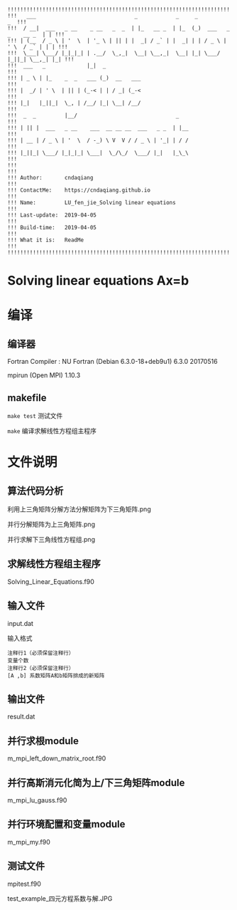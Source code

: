 ```
!!!!!!!!!!!!!!!!!!!!!!!!!!!!!!!!!!!!!!!!!!!!!!!!!!!!!!!!!!!!!!!!!!!!!!!!!!!!!!!!!!!!!!!!!
!!!   ___                               _            _     _                       _  !!!
!!!  / __|  ___   _ __    _ __   _  _  | |_   __ _  | |_  (_)  ___   _ _    __ _  | | !!!
!!! | (__  / _ \ | '  \  | '_ \ | || | |  _| / _` | |  _| | | / _ \ | ' \  / _` | | | !!!
!!!  \___| \___/ |_|_|_| | .__/  \_,_|  \__| \__,_|  \__| |_| \___/ |_||_| \__,_| |_| !!!
!!!  ___   _             |_|  _                                                       !!!
!!! | _ \ | |_    _  _   ___ (_)  __   ___                                            !!!
!!! |  _/ | ' \  | || | (_-< | | / _| (_-<                                            !!!
!!! |_|   |_||_|  \_, | /__/ |_| \__| /__/                                            !!!
!!!  _  _         |__/                               _                                !!!
!!! | || |  ___   _ __    ___  __ __ __  ___   _ _  | |__                             !!!
!!! | __ | / _ \ | '  \  / -_) \ V  V / / _ \ | '_| | / /                             !!!
!!! |_||_| \___/ |_|_|_| \___|  \_/\_/  \___/ |_|   |_\_\                             !!!
!!!                                                                                   !!!
!!! Author:       cndaqiang                                                           !!!
!!! ContactMe:    https://cndaqiang.github.io                                         !!! 
!!! Name:         LU_fen_jie_Solving linear equations                                 !!!
!!! Last-update:  2019-04-05                                                          !!!
!!! Build-time:   2019-04-05                                                          !!!
!!! What it is:   ReadMe                                                              !!!
!!!!!!!!!!!!!!!!!!!!!!!!!!!!!!!!!!!!!!!!!!!!!!!!!!!!!!!!!!!!!!!!!!!!!!!!!!!!!!!!!!!!!!!!!
```

# Solving linear equations Ax=b

# 编译
## 编译器
Fortran Compiler : NU Fortran (Debian 6.3.0-18+deb9u1) 6.3.0 20170516

mpirun (Open MPI) 1.10.3

## makefile
`make test` 测试文件

`make` 编译求解线性方程组主程序

# 文件说明
## 算法代码分析
利用上三角矩阵分解方法分解矩阵为下三角矩阵.png

并行分解矩阵为上三角矩阵.png

并行求解下三角线性方程组.png

## 求解线性方程组主程序
Solving_Linear_Equations.f90

## 输入文件
input.dat

输入格式
```
注释行1（必须保留注释行）
变量个数
注释行2（必须保留注释行）
[A ,b] 系数矩阵A和b矩阵排成的新矩阵
```

## 输出文件
result.dat

## 并行求根module
m_mpi_left_down_matrix_root.f90

## 并行高斯消元化简为上/下三角矩阵module
m_mpi_lu_gauss.f90

## 并行环境配置和变量module
m_mpi_my.f90

## 测试文件
mpitest.f90

test_example_四元方程系数与解.JPG


